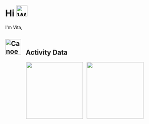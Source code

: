 # Hi <img src="https://raw.githubusercontent.com/Tarikul-Islam-Anik/Animated-Fluent-Emojis/master/Emojis/Hand%20gestures/Waving%20Hand.png" alt="Waving Hand" width="35" height="35" />

I'm Vita,

## <img src="https://raw.githubusercontent.com/Tarikul-Islam-Anik/Animated-Fluent-Emojis/master/Emojis/Travel%20and%20places/Canoe.png" alt="Canoe" width="50" height="50" />  &nbsp; Activity Data

<div align="center">
<img src="http://github-profile-summary-cards.vercel.app/api/cards/profile-details?username=vitatriutami&theme=blue_green" height="180em" />&nbsp;&nbsp;&nbsp;<img height="180em" src="https://github-readme-stats.vercel.app/api/top-langs/?username=vitatriutami&title_color=43ffaf&text_color=e5f7ef&icon_color=526777&hide_border=true&bg_color=262a33&langs_count=3" /> 
</div>
